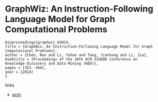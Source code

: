 # GraphWiz: An Instruction-Following Language Model for Graph Computational Problems

```
@inproceedings{graphwiz_kdd24,
title = {GraphWiz: An Instruction-Following Language Model for Graph Computational Problems},
author = {Chen, Nuo and Li, Yuhan and Tang, Jianheng and Li, Jia},
booktitle = {Proceedings of the 30th ACM SIGKDD Conference on Knowledge Discovery and Data Mining (KDD)},
pages = {353--364},
year = {2024}
}
```

links
- [acm](https://dl.acm.org/doi/10.1145/3637528.3672010)
